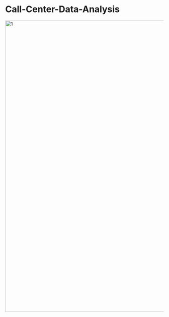 # Call-Center-Data-Analysis
<img width="1532" height="925" alt="1" src="https://github.com/user-attachments/assets/2ac640a9-b915-42c6-8d76-94f5d6560477" />
